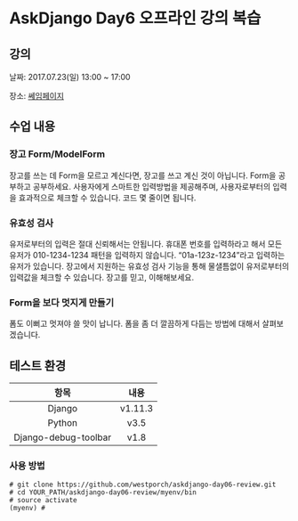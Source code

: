 # AskDjango Day6 오프라인 강의 복습

## 강의

날짜: 2017.07.23(일) 13:00 ~ 17:00

장소: [쎄임페이지](http://map.naver.com/?mapmode=0&lng=076353085b95ed69bca3d6e40f6722da&pinId=35751344&lat=de07418b623af3b514feca9c5cf61c60&dlevel=11&enc=b64&pinType=site)

## 수업 내용

### 장고 Form/ModelForm

장고를 쓰는 데 Form을 모르고 계신다면, 장고를 쓰고 계신 것이 아닙니다. Form을 공부하고 공부하세요. 사용자에게 스마트한 입력방법을 제공해주며, 사용자로부터의 입력을 효과적으로 체크할 수 있습니다. 코드 몇 줄이면 됩니다.

### 유효성 검사

유저로부터의 입력은 절대 신뢰해서는 안됩니다. 휴대폰 번호를 입력하라고 해서 모든 유저가 010-1234-1234 패턴을 입력하지 않습니다. “01a-123z-1234”라고 입력하는 유저가 있습니다. 장고에서 지원하는 유효성 검사 기능을 통해 물샐틈없이 유저로부터의 입력값을 체크할 수 있습니다. 장고를 믿고, 이해해보세요.

### Form을 보다 멋지게 만들기

폼도 이뻐고 멋져야 쓸 맛이 납니다. 폼을 좀 더 깔끔하게 다듬는 방법에 대해서 살펴보겠습니다.

## 테스트 환경

| 항목 | 내용 |
| :--: | :--: |
| Django | v1.11.3 |
| Python | v3.5 |
| Django-debug-toolbar | v1.8 |

### 사용 방법

```
# git clone https://github.com/westporch/askdjango-day06-review.git
# cd YOUR_PATH/askdjango-day06-review/myenv/bin
# source activate
(myenv) # 
```
